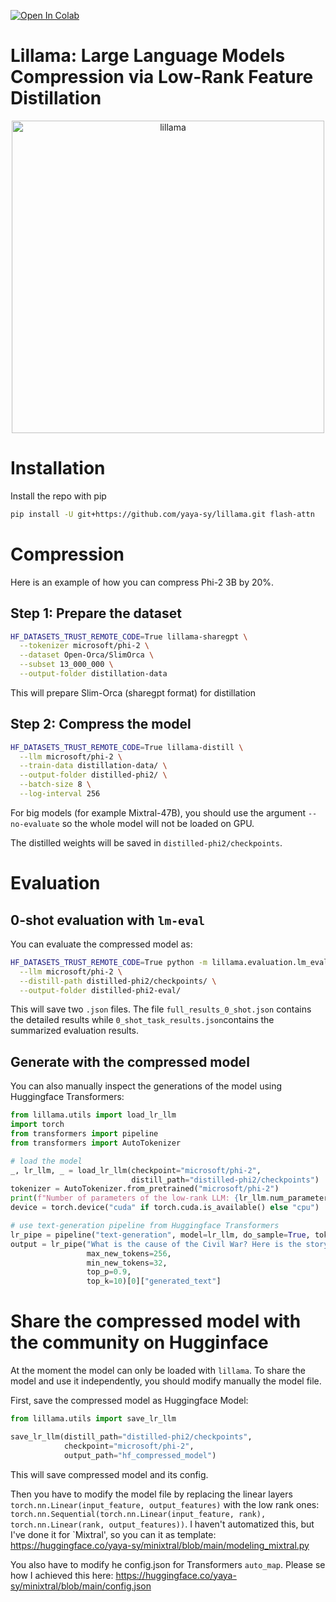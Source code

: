 <a href="https://colab.research.google.com/github/yaya-sy/lillama/blob/master/lillama.ipynb" target="_parent"><img src="https://colab.research.google.com/assets/colab-badge.svg" alt="Open In Colab"/></a>

# Lillama: Large Language Models Compression via Low-Rank Feature Distillation
<p align="center">
  <img src="https://github.com/user-attachments/assets/31ea5289-ca53-4d5e-a853-2ba8f357c24f?raw=true:, width=500" alt="lillama" width=500 class="center">
</p>

# Installation

Install the repo with pip

```bash
pip install -U git+https://github.com/yaya-sy/lillama.git flash-attn
```

# Compression
Here is an example of how you can compress Phi-2 3B by 20%.

## Step 1: Prepare the dataset

```bash
HF_DATASETS_TRUST_REMOTE_CODE=True lillama-sharegpt \
  --tokenizer microsoft/phi-2 \
  --dataset Open-Orca/SlimOrca \
  --subset 13_000_000 \
  --output-folder distillation-data
```

This will prepare Slim-Orca (sharegpt format) for distillation

## Step 2: Compress the model

```bash
HF_DATASETS_TRUST_REMOTE_CODE=True lillama-distill \
  --llm microsoft/phi-2 \
  --train-data distillation-data/ \
  --output-folder distilled-phi2/ \
  --batch-size 8 \
  --log-interval 256
```
For big models (for example Mixtral-47B), you should use the argument `--no-evaluate` so the whole model will not be loaded on GPU.

The distilled weights will be saved in `distilled-phi2/checkpoints`.

# Evaluation

## 0-shot evaluation with `lm-eval`
You can evaluate the compressed model as:

```bash
HF_DATASETS_TRUST_REMOTE_CODE=True python -m lillama.evaluation.lm_eval \
  --llm microsoft/phi-2 \
  --distill-path distilled-phi2/checkpoints/ \
  --output-folder distilled-phi2-eval/
```

This will save two `.json` files. The file `full_results_0_shot.json` contains the detailed results while  `0_shot_task_results.json`contains the summarized evaluation results.

## Generate with the compressed model

You can also manually inspect the generations of the model using Huggingface Transformers:

```python
from lillama.utils import load_lr_llm
import torch
from transformers import pipeline
from transformers import AutoTokenizer

# load the model
_, lr_llm, _ = load_lr_llm(checkpoint="microsoft/phi-2",
                           distill_path="distilled-phi2/checkpoints")
tokenizer = AutoTokenizer.from_pretrained("microsoft/phi-2")
print(f"Number of parameters of the low-rank LLM: {lr_llm.num_parameters():,}")
device = torch.device("cuda" if torch.cuda.is_available() else "cpu")

# use text-generation pipeline from Huggingface Transformers
lr_pipe = pipeline("text-generation", model=lr_llm, do_sample=True, tokenizer=tokenizer, temperature=0.3, device=device)
output = lr_pipe("What is the cause of the Civil War? Here is the story:",
                 max_new_tokens=256,
                 min_new_tokens=32,
                 top_p=0.9,
                 top_k=10)[0]["generated_text"]
```

# Share the compressed model with the community on Hugginface

At the moment the model can only be loaded with `lillama`. To share the model and use it independently, you should modify manually the model file. 

First, save the compressed model as Huggingface Model:

```python
from lillama.utils import save_lr_llm

save_lr_llm(distill_path="distilled-phi2/checkpoints",
            checkpoint="microsoft/phi-2",
            output_path="hf_compressed_model")
```

This will save compressed model and its config.

Then you have to modify the model file by replacing the linear layers `torch.nn.Linear(input_feature, output_features)` with the low rank ones: `torch.nn.Sequential(torch.nn.Linear(input_feature, rank), torch.nn.Linear(rank, output_features))`. I haven't automatized this, but I've done it for `Mixtral', so you can it as template: https://huggingface.co/yaya-sy/minixtral/blob/main/modeling_mixtral.py

You also have to modify he config.json for Transformers `auto_map`. Please se how I achieved this here: https://huggingface.co/yaya-sy/minixtral/blob/main/config.json



